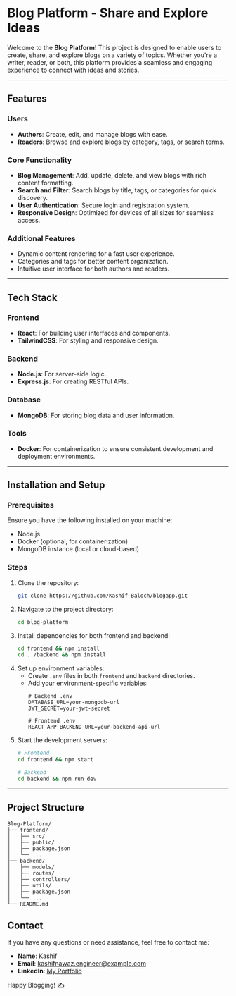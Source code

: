 # Blog Platform - Share and Explore Ideas

Welcome to the **Blog Platform**! This project is designed to enable users to create, share, and explore blogs 
on a variety of topics. Whether you're a writer, reader, or both, this platform provides a seamless
and engaging experience to connect with ideas and stories.

---

## Features

### Users
- **Authors**: Create, edit, and manage blogs with ease.
- **Readers**: Browse and explore blogs by category, tags, or search terms.

### Core Functionality
- **Blog Management**: Add, update, delete, and view blogs with rich content formatting.
- **Search and Filter**: Search blogs by title, tags, or categories for quick discovery.
- **User Authentication**: Secure login and registration system.
- **Responsive Design**: Optimized for devices of all sizes for seamless access.

### Additional Features
- Dynamic content rendering for a fast user experience.
- Categories and tags for better content organization.
- Intuitive user interface for both authors and readers.

---

## Tech Stack

### Frontend
- **React**: For building user interfaces and components.
- **TailwindCSS**: For styling and responsive design.

### Backend
- **Node.js**: For server-side logic.
- **Express.js**: For creating RESTful APIs.

### Database
- **MongoDB**: For storing blog data and user information.

### Tools
- **Docker**: For containerization to ensure consistent development and deployment environments.

---

## Installation and Setup

### Prerequisites
Ensure you have the following installed on your machine:
- Node.js
- Docker (optional, for containerization)
- MongoDB instance (local or cloud-based)

### Steps
1. Clone the repository:
   ```bash
   git clone https://github.com/Kashif-Baloch/blogapp.git
   ```
2. Navigate to the project directory:
   ```bash
   cd blog-platform
   ```
3. Install dependencies for both frontend and backend:
   ```bash
   cd frontend && npm install
   cd ../backend && npm install
   ```
4. Set up environment variables:
   - Create `.env` files in both `frontend` and `backend` directories.
   - Add your environment-specific variables:
     ```env
     # Backend .env
     DATABASE_URL=your-mongodb-url
     JWT_SECRET=your-jwt-secret

     # Frontend .env
     REACT_APP_BACKEND_URL=your-backend-api-url
     ```
5. Start the development servers:
   ```bash
   # Frontend
   cd frontend && npm start

   # Backend
   cd backend && npm run dev
   ```

---

## Project Structure

```
Blog-Platform/
├── frontend/
│   ├── src/
│   ├── public/
│   ├── package.json
│   └── ...
├── backend/
│   ├── models/
│   ├── routes/
│   ├── controllers/
│   ├── utils/
│   ├── package.json
│   └── ...
└── README.md
```

## Contact

If you have any questions or need assistance, feel free to contact me:
- **Name**: Kashif
- **Email**: kashifnawaz.engineer@example.com
- **LinkedIn**: [My Portfolio](https://kashif-baloch.vercel.app/)

Happy Blogging! ✍️
